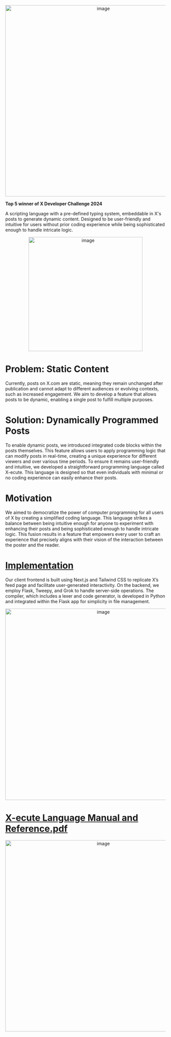 <p align="center">
  <img width="600" alt="image" src="https://github.com/joonyoo181/X-ecute/assets/59751754/64faf18d-4a15-4e83-9787-048df157ce3e">
</p>

**Top 5 winner of X Developer Challenge 2024**

A scripting language with a pre-defined typing system, embeddable in X's posts to generate dynamic content. Designed to be user-friendly and intuitive for users without prior coding experience while being sophisticated enough to handle intricate logic.
<p align="center">
  <img width="358" alt="image" src="https://github.com/joonyoo181/X-ecute/assets/59751754/99fd8899-38b6-4f2e-890b-a971a0f608af">
</p>

# Problem: Static Content
Currently, posts on X.com are static, meaning they remain unchanged after publication and cannot adapt to different audiences or evolving contexts, such as increased engagement. We aim to develop a feature that allows posts to be dynamic, enabling a single post to fulfill multiple purposes.

# Solution: Dynamically Programmed Posts
To enable dynamic posts, we introduced integrated code blocks within the posts themselves. This feature allows users to apply programming logic that can modify posts in real-time, creating a unique experience for different viewers and over various time periods. To ensure it remains user-friendly and intuitive, we developed a straightforward programming language called X-ecute. This language is designed so that even individuals with minimal or no coding experience can easily enhance their posts.

# Motivation
We aimed to democratize the power of computer programming for all users of X by creating a simplified coding language. This language strikes a balance between being intuitive enough for anyone to experiment with enhancing their posts and being sophisticated enough to handle intricate logic. This fusion results in a feature that empowers every user to craft an experience that precisely aligns with their vision of the interaction between the poster and the reader.

# [Implementation](https://github.com/joonyoo181/X-ecute/files/15069277/X-ecute_.Language.Manual.and.Reference.pdf)
Our client frontend is built using Next.js and Tailwind CSS to replicate X’s feed page and facilitate user-generated interactivity. On the backend, we employ Flask, Tweepy, and Grok to handle server-side operations. The compiler, which includes a lexer and code generator, is developed in Python and integrated within the Flask app for simplicity in file management.
<p align="center">
  <img width="600" alt="image" src="https://github.com/joonyoo181/X-ecute/assets/59751754/361326dd-3dad-4a00-b9ec-62a50326cc1f">
</p>

# [X-ecute Language Manual and Reference.pdf](https://github.com/joonyoo181/X-ecute/files/15067966/X-ecute_.Language.Manual.and.Reference.pdf)
<p align="center">
  <img width="600" alt="image" src="https://github.com/joonyoo181/X-ecute/assets/59751754/3002ef59-0e5d-4f9e-9f57-2d4f85eb07d2">
</p
